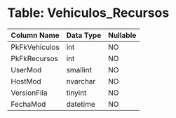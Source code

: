 # Table: Vehiculos_Recursos

| Column Name | Data Type | Nullable |
|-------------|-----------|----------|
| PkFkVehiculos | int | NO |
| PkFkRecursos | int | NO |
| UserMod | smallint | NO |
| HostMod | nvarchar | NO |
| VersionFila | tinyint | NO |
| FechaMod | datetime | NO |
